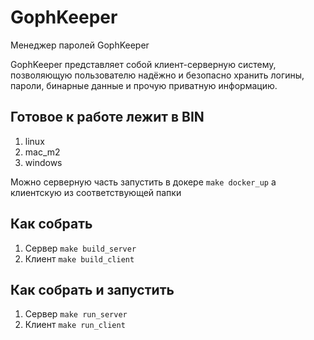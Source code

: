 # GophKeeper
Менеджер паролей GophKeeper

GophKeeper представляет собой клиент-серверную систему, позволяющую пользователю надёжно и безопасно хранить логины, пароли, бинарные данные и прочую приватную информацию.
## Готовое к работе лежит в BIN
1) linux
2) mac_m2
3) windows

Можно серверную часть запустить в докере `make docker_up` а клиентскую из соответствующей папки
## Как собрать
1) Сервер `make build_server`
2) Клиент `make build_client`
## Как собрать и запустить
1) Сервер `make run_server`
2) Клиент `make run_client`
